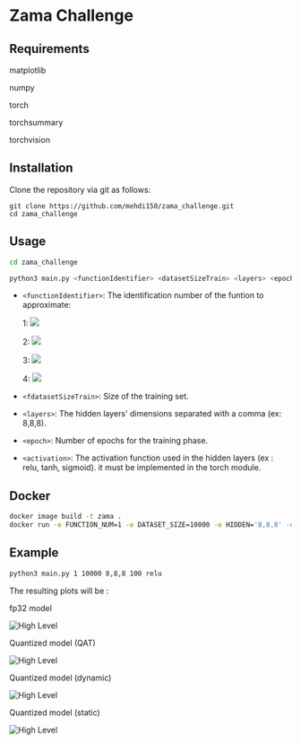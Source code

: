 # Zama Challenge

Requirements 
------------

matplotlib

numpy

torch

torchsummary

torchvision

Installation
------------
Clone the repository via git as follows:
```
git clone https://github.com/mehdi150/zama_challenge.git
cd zama_challenge
```

Usage
-------------
```bash
cd zama_challenge

python3 main.py <functionIdentifier> <datasetSizeTrain> <layers> <epoch> <activation>
```

* `<functionIdentifier>`: The identification number of the funtion to approximate:

    1: <img src="https://render.githubusercontent.com/render/math?math=x^2 - y^2">

    2: <img src="https://render.githubusercontent.com/render/math?math=x . y . exp(-x^2 - y^2)">

    3: <img src="https://render.githubusercontent.com/render/math?math=exp({-(x - 2)^2} \over {2 / 5})">

    4: <img src="https://render.githubusercontent.com/render/math?math=sin(x)">

* `<fdatasetSizeTrain>`: Size of the training set.

* `<layers>`: The hidden layers' dimensions separated with a comma (ex: 8,8,8).

* `<epoch>`: Number of epochs for the training phase.

* `<activation>`: The activation function used in the hidden layers (ex : relu, tanh, sigmoid). it must be implemented in the torch module.


Docker
-------------
```Bash
docker image build -t zama .
docker run -e FUNCTION_NUM=1 -e DATASET_SIZE=10000 -e HIDDEN='8,8,8' -e EPOCHS=200 -e ACTIVATION='relu' zama
```

Example
-------------

```Bash
python3 main.py 1 10000 8,8,8 100 relu 
```

The resulting plots will be :

fp32 model

![High Level](https://github.com/mehdi150/zama_challenge/blob/main/fp32_saddle.png)

Quantized model (QAT)

![High Level](https://github.com/mehdi150/zama_challenge/blob/main/int8_saddle.png)

Quantized model (dynamic)

![High Level](https://github.com/mehdi150/zama_challenge/blob/main/dynamic_saddle.png)

Quantized model (static)

![High Level](https://github.com/mehdi150/zama_challenge/blob/main/static_saddle.png)